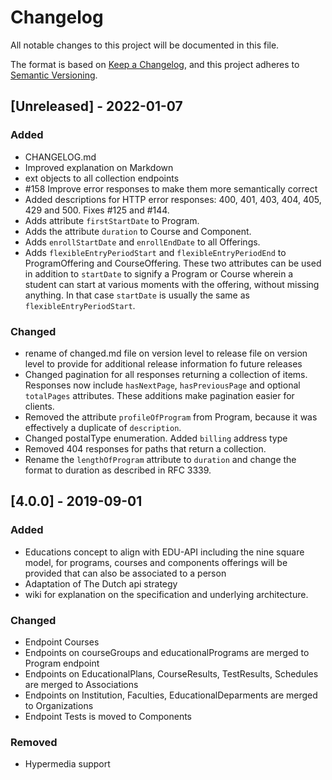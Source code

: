 # Changelog
All notable changes to this project will be documented in this file.

The format is based on [Keep a Changelog](https://keepachangelog.com/en/1.0.0/),
and this project adheres to [Semantic Versioning](https://semver.org/spec/v2.0.0.html).

## [Unreleased] - 2022-01-07
### Added
- CHANGELOG.md
- Improved explanation on Markdown
- ext objects to all collection endpoints
- #158 Improve error responses to make them more semantically correct
- Added descriptions for HTTP error responses: 400, 401, 403, 404, 405, 429 and 500. Fixes #125 and #144.
- Adds attribute `firstStartDate` to Program.
- Adds the attribute `duration` to Course and Component.
- Adds `enrollStartDate` and `enrollEndDate` to all Offerings.
- Adds `flexibleEntryPeriodStart` and `flexibleEntryPeriodEnd` to ProgramOffering and CourseOffering. These two attributes can be used in addition to `startDate` to signify a Program or Course wherein a student can start at various moments with the offering, without missing anything. In that case `startDate` is usually the same as `flexibleEntryPeriodStart`.

### Changed
- rename of changed.md file on version level to release file on version level to provide for additional release information fo future releases
- Changed pagination for all responses returning a collection of items. Responses now include `hasNextPage`, `hasPreviousPage` and optional `totalPages` attributes. These additions make pagination easier for clients.
- Removed the attribute `profileOfProgram` from Program, because it was effectively a duplicate of `description`.
- Changed postalType enumeration. Added `billing` address type
- Removed 404 responses for paths that return a collection.
- Rename the `lengthOfProgram` attribute to `duration` and change the format to duration as described in RFC 3339.

## [4.0.0] - 2019-09-01
### Added
- Educations concept to align with EDU-API including the nine square model, for programs, courses and components offerings will be provided that can also be associated to a person
- Adaptation of The Dutch api strategy
- wiki for explanation on the specification and underlying architecture.

### Changed
- Endpoint Courses
- Endpoints on courseGroups and educationalPrograms are merged to Program endpoint
- Endpoints on EducationalPlans, CourseResults, TestResults, Schedules are merged to Associations
- Endpoints on Institution, Faculties, EducationalDeparments are merged to Organizations
- Endpoint Tests is moved to Components

### Removed
- Hypermedia support